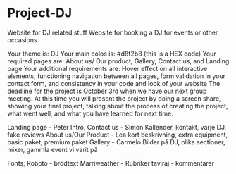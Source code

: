 # Project-DJ
Website for DJ related stuff
Website for booking a DJ for events or other occasions.

Your theme is: DJ
Your main colos is: #d8f2b8 (this is a HEX code) 
Your required pages are: About us/ Our product, Gallery, Contact us, and Landing page
Your additional requirements are: Hover effect on all interactive elements, functioning navigation between all pages, form validation in your contact form, and consistency in your code and look of your website
The deadline for the project is October 3rd when we have our next group meeting. At this time you will present the project by doing a screen share, showing your final project, talking about the process of creating the project, what went well, and what you have learned for next time. 

Landing page - Peter
  Intro, 
Contact us - Simon
  Kallender, kontakt, varje DJ, fake reviews
About us/Our Product - Lea
  kort beskrivning, extra equipment, basic paket, premium paket
Gallery - Carmelo
  Bilder på DJ, olika sectioner, mixer, gammla event vi varit på 
  
Fonts;
Roboto - brödtext
Marriweather - Rubriker
taviraj - kommentarer

